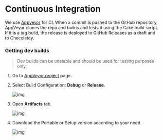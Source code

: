 # Continuous Integration

We use [Appveyor](https://www.appveyor.com/) for CI.
When a commit is pushed to the GitHub repository, AppVeyor clones the repo and builds and tests it using the Cake build script.
If it is a tag build, the release is deployed to GitHub Releases as a draft and to Chocolatey.

### Getting dev builds

> Dev builds can be unstable and should be used for testing purposes only.

1. Go to [AppVeyor project](https://ci.appveyor.com/project/ArjixWasTaken/Captura/branch/master) page.

2. Select Build Configuration: **Debug** or **Release**.

    ![img](https://ArjixWasTaken.github.io/Captura/assets/dev-builds/1.png)

3. Open **Artifacts** tab.

    ![img](https://ArjixWasTaken.github.io/Captura/assets/dev-builds/2.png)

4. Download the Portable or Setup version according to your need.

    ![img](https://ArjixWasTaken.github.io/Captura/assets/dev-builds/3.png)
